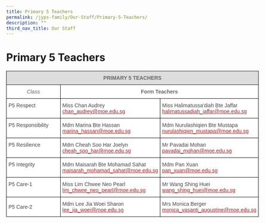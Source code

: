 ```yaml
---
title: Primary 5 Teachers
permalink: /jyps-family/Our-Staff/Primary-5-Teachers/
description: ""
third_nav_title: Our Staff
---
```

Primary 5 Teachers
==================

<style type="text/css">
.tg  {border-collapse:collapse;border-spacing:0;}
.tg td{border-color:black;border-style:solid;border-width:1px;font-family:Arial, sans-serif;font-size:14px;
  overflow:hidden;padding:10px 5px;word-break:normal;}
.tg th{border-color:black;border-style:solid;border-width:1px;font-family:Arial, sans-serif;font-size:14px;
  font-weight:normal;overflow:hidden;padding:10px 5px;word-break:normal;}
.tg .tg-20fz{background-color:#FFF;color:#A52023;text-align:left;vertical-align:top}
.tg .tg-fwnj{background-color:#FFF;color:#454545;text-align:left;vertical-align:top}
.tg .tg-feqv{background-color:#DDD;color:#666;font-weight:bold;text-align:center;vertical-align:middle}
.tg .tg-zqva{background-color:#FFF;color:#666;text-align:center;vertical-align:top}
.tg .tg-imtz{background-color:#FFF;color:#666;font-weight:bold;text-align:center;vertical-align:top}
.tg .tg-sdzj{background-color:#FFF;color:#454545;text-align:left;vertical-align:middle}
</style>
<table class="tg" style="undefined;table-layout: fixed; width: 678px">
<colgroup>
<col style="width: 146px">
<col style="width: 268px">
<col style="width: 264px">
</colgroup>
<thead>
  <tr>
    <th class="tg-feqv" colspan="3"><span style="color:#666;background-color:#DDD"> </span>PRIMARY 5 TEACHERS<span style="color:#666;background-color:#DDD"> </span></th>
  </tr>
</thead>
<tbody>
  <tr>
    <td class="tg-zqva"> Class</td>
    <td class="tg-imtz" colspan="2">Form Teachers</td>
  </tr>
  <tr>
    <td class="tg-fwnj">P5 Respect</td>
    <td class="tg-20fz"><span style="color:#454545">Miss Chan Audrey</span><br><a href="mailto:chan_audrey@moe.edu.sg" target="_blank" rel="noopener noreferrer"><span style="text-decoration:underline;color:#A52023">chan_audrey@moe.edu.sg</span></a><br></td>
    <td class="tg-20fz"><span style="color:#454545">Miss Halimatussa'diah Bte Jaffar</span><br><a href="mailto:halimatussadiah_jaffar@moe.edu.sg" target="_blank" rel="noopener noreferrer"><span style="text-decoration:underline;color:#A52023">halimatussadiah_jaffar@moe.edu.sg</span></a><br></td>
  </tr>
  <tr>
    <td class="tg-fwnj">P5 Responsibility</td>
    <td class="tg-20fz"><span style="color:#454545">Mdm Marina Bte Hassan</span><br><a href="mailto:marina_hassan@moe.edu.sg" target="_blank" rel="noopener noreferrer"><span style="text-decoration:underline;color:#A52023">marina_hassan@moe.edu.sg</span></a></td>
    <td class="tg-20fz"><span style="color:#454545">Mdm Nurulashiqien Bte Mustapa</span><br><a href="mailto:nurulashiqien_mustapa@moe.edu.sg" target="_blank" rel="noopener noreferrer"><span style="text-decoration:underline;color:#A52023">nurulashiqien_mustapa@moe.edu.sg</span></a><br></td>
  </tr>
  <tr>
    <td class="tg-fwnj">P5 Resilience</td>
    <td class="tg-20fz"><span style="color:#454545">Mdm Cheah Soo Har Joelyn</span><br><a href="mailto:cheah_soo_har@moe.edu.sg" target="_blank" rel="noopener noreferrer"><span style="text-decoration:underline;color:#A52023">cheah_soo_har@moe.edu.sg</span></a><br></td>
    <td class="tg-20fz"><span style="color:#454545">Mr Pavadai Mohan</span><br><a href="mailto:pavadai_mohan@moe.edu.sg" target="_blank" rel="noopener noreferrer"><span style="text-decoration:underline;color:#A52023">pavadai_mohan@moe.edu.sg</span></a><br></td>
  </tr>
  <tr>
    <td class="tg-fwnj">P5 Integrity</td>
    <td class="tg-20fz"><span style="color:#454545">Mdm Maisarah Bte Mohamad Sahat</span><br><a href="mailto:maisarah_mohamad_sahat@moe.edu.sg" target="_blank" rel="noopener noreferrer"><span style="text-decoration:underline;color:#A52023">maisarah_mohamad_sahat@moe.edu.sg</span></a></td>
    <td class="tg-20fz"><span style="color:#454545">Mdm Pan Xuan</span><br><a href="mailto:pan_xuan@moe.edu.sg" target="_blank" rel="noopener noreferrer"><span style="text-decoration:underline;color:#A52023">pan_xuan@moe.edu.sg</span></a><br></td>
  </tr>
  <tr>
    <td class="tg-fwnj">P5 Care-1</td>
    <td class="tg-20fz"><span style="color:#454545">Miss Lim Chwee Neo Pearl</span><br><a href="mailto:lim_chwee_neo_pearl@moe.edu.sg" target="_blank" rel="noopener noreferrer"><span style="text-decoration:underline;color:#A52023">lim_chwee_neo_pearl@moe.edu.sg</span></a><br></td>
    <td class="tg-fwnj">Mr Wang Shing Huei<br><a href="mailto:wang_shing_huei@moe.edu.sg" target="_blank" rel="noopener noreferrer"><span style="text-decoration:underline;color:#A52023">wang_shing_huei@moe.edu.sg</span></a><br></td>
  </tr>
  <tr>
    <td class="tg-sdzj">P5 Care-2</td>
    <td class="tg-20fz"><span style="color:#454545">Mdm Lee Jia Woei Sharon</span><br><a href="mailto:lee_jia_woei@moe.edu.sg" target="_blank" rel="noopener noreferrer"><span style="text-decoration:underline;color:#A52023">lee_jia_woei@moe.edu.sg</span></a><br></td>
    <td class="tg-20fz"><span style="color:#454545">Mrs Monica Berger</span><br><a href="mailto:monica_vasanti_augustine@moe.edu.sg" target="_blank" rel="noopener noreferrer"><span style="text-decoration:underline;color:#A52023">monica_vasanti_augustine@moe.edu.sg</span></a><br></td>
  </tr>
</tbody>
</table>